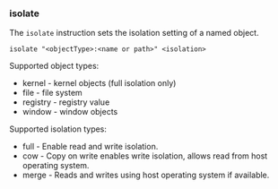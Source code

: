 ### isolate

The `isolate` instruction sets the isolation setting of a named object. 

```
isolate "<objectType>:<name or path>" <isolation>
```

Supported object types:

* kernel - kernel objects (full isolation only)
* file - file system
* registry - registry value
* window - window objects

Supported isolation types:

* full - Enable read and write isolation.
* cow - Copy on write enables write isolation, allows read from host operating system.
* merge - Reads and writes using host operating system if available.
